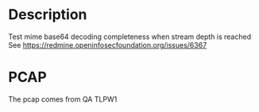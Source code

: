# Description

Test mime base64 decoding completeness when stream depth is reached
See https://redmine.openinfosecfoundation.org/issues/6367

# PCAP

The pcap comes from QA TLPW1
